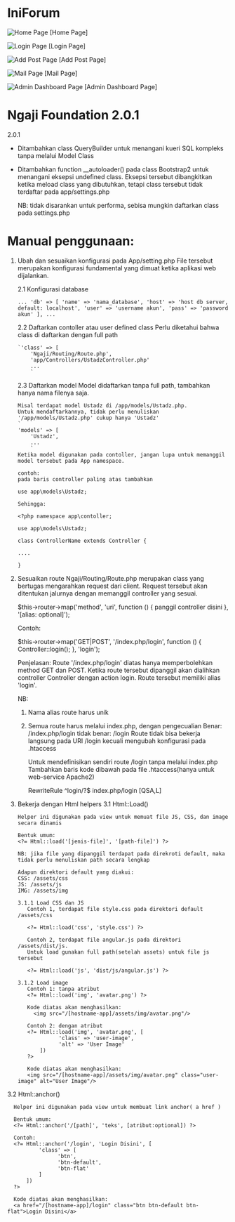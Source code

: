 # IniForum
![Home Page](https://cloud.githubusercontent.com/assets/10447726/8642643/abcc2330-2951-11e5-9315-9b1d1bcb838d.jpeg "Halaman Utama")
[Home Page]

![Login Page](https://cloud.githubusercontent.com/assets/10447726/8642644/abdc8b76-2951-11e5-83ed-fb1ee3e640c6.jpeg "Login Page")
[Login Page]

![Add Post Page](https://cloud.githubusercontent.com/assets/10447726/8642645/ac248cd2-2951-11e5-9e5d-d6496af219df.jpeg "Add Post Page")
[Add Post Page]

![Mail Page](https://cloud.githubusercontent.com/assets/10447726/8642646/ac331a54-2951-11e5-978a-84aff1a376c1.jpeg "Mail Page")
[Mail Page]

![Admin Dashboard Page](https://cloud.githubusercontent.com/assets/10447726/8642647/ac83111c-2951-11e5-9ca5-5aa14be4067e.jpeg "Admin Dashboard Page")
[Admin Dashboard Page]

# Ngaji Foundation 2.0.1

2.0.1
+ Ditambahkan class QueryBuilder untuk menangani kueri SQL kompleks tanpa melalui Model Class
+ Ditambahkan function __autoloader() pada class Bootstrap2 untuk menangani eksepsi undefined class.
  Eksepsi tersebut dibangkitkan ketika meload class yang dibutuhkan, tetapi class tersebut tidak
  terdaftar pada app/settings.php

  NB: tidak disarankan untuk performa, sebisa mungkin daftarkan class pada settings.php

# Manual penggunaan:
   
1. Ubah dan sesuaikan konfigurasi pada App/setting.php
   File tersebut merupakan konfigurasi fundamental yang dimuat ketika aplikasi web dijalankan.
   
   2.1 Konfigurasi database
   
      `...
      'db' => [
	    'name' => 'nama_database',
    	    'host' => 'host db server, default: localhost',
    	    'user' => 'username akun',
    	    'pass' => 'password akun'
      ],
      ...`
  
   2.2 Daftarkan contoller atau user defined class
       Perlu diketahui bahwa class di daftarkan dengan full path
       
       `'class' => [
           'Ngaji/Routing/Route.php',
           'app/Controllers/UstadzController.php'
           ...
           `
   2.3 Daftarkan model
       Model didaftarkan tanpa full path, tambahkan hanya nama filenya saja.
       
       Misal terdapat model Ustadz di /app/models/Ustadz.php. 
       Untuk mendaftarkannya, tidak perlu menuliskan '/app/models/Ustadz.php' cukup hanya 'Ustadz'
       `
       'models' => [
           'Ustadz',
           ...
           `
       Ketika model digunakan pada contoller, jangan lupa untuk memanggil model tersebut pada App namespace.
       
       contoh:
       pada baris controller paling atas tambahkan
       
       use app\models\Ustadz;
       
       Sehingga:
       
       <?php namespace app\contoller;

       use app\models\Ustadz;
       
       class ControllerName extends Controller {
       
       ....
       
       }

3. Sesuaikan route
   Ngaji/Routing/Route.php merupakan class yang bertugas mengarahkan request dari client. 
   Request tersebut akan ditentukan jalurnya dengan memanggil controller yang sesuai.
   
   $this->router->map('method', 'uri', function () {
            panggil controller disini
        }, '[alias: optional]');
        
   Contoh:

   $this->router->map('GET|POST', '/index.php/login', function () {
            Controller::login();
        }, 'login');
   
   Penjelasan:
   Route '/index.php/login' diatas hanya memperbolehkan method GET dan POST. 
   Ketika route tersebut dipanggil akan dialihkan controller Controller dengan action login.
   Route tersebut memiliki alias 'login'.
   
   NB:
   1. Nama alias route harus unik
   2. Semua route harus melalui index.php, dengan pengecualian
      Benar: /index.php/login tidak benar: /login
      Route tidak bisa bekerja langsung pada URI /login kecuali mengubah konfigurasi pada .htaccess
      
      Untuk mendefinisikan sendiri route /login tanpa melalui index.php
      Tambahkan baris kode dibawah pada file .htaccess(hanya untuk web-service Apache2)
      
      RewriteRule ^login/?$ index.php/login [QSA,L]
   
3. Bekerja dengan Html helpers
   3.1 Html::Load()
       
       Helper ini digunakan pada view untuk memuat file JS, CSS, dan image secara dinamis
       
       Bentuk umum:
       <?= Html::load('[jenis-file]', '[path-file]') ?>
       
       NB: jika file yang dipanggil terdapat pada direkroti default, maka tidak perlu menuliskan path secara lengkap
       
       Adapun direktori default yang diakui:
       CSS: /assets/css
       JS: /assets/js
       IMG: /assets/img
       
       3.1.1 Load CSS dan JS
      	  Contoh 1, terdapat file style.css pada direktori default /assets/css
      	  
      	  <?= Html::load('css', 'style.css') ?>
      	  
      	  Contoh 2, terdapat file angular.js pada direktori /assets/dist/js.
      	  Untuk load gunakan full path(setelah assets) untuk file js tersebut
      	  
      	  <?= Html::load('js', 'dist/js/angular.js') ?>
       
       3.1.2 Load image
          Contoh 1: tanpa atribut
          <?= Html::load('img', 'avatar.png') ?>
          
          Kode diatas akan menghasilkan:
	        <img src="/[hostname-app]/assets/img/avatar.png"/>
	  
          Contoh 2: dengan atribut
      	  <?= Html::load('img', 'avatar.png', [
        		    'class' => 'user-image',
        		    'alt' => 'User Image'
      	      ])
      	  ?>
      	  
      	  Kode diatas akan menghasilkan:
      	  <img src="/[hostname-app]/assets/img/avatar.png" class="user-image" alt="User Image"/>

  3.2 Html::anchor()

      Helper ini digunakan pada view untuk membuat link anchor( a href )
      
      Bentuk umum:
      <?= Html::anchor('/[path]', 'teks', [atribut:optional]) ?>
      
      Contoh:
      <?= Html::anchor('/login', 'Login Disini', [
              'class' => [
                    'btn',
                    'btn-default',
                    'btn-flat'
              ]
          ])
      ?>

      Kode diatas akan menghasilkan:
      <a href="/[hostname-app]/login" class="btn btn-default btn-flat">Login Disini</a>
